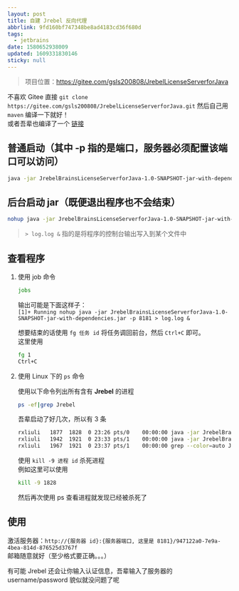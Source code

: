 ```yaml
---
layout: post
title: 自建 Jrebel 反向代理
abbrlink: 9fd160bf747348be8ad4183cd36f680d
tags:
  - jetbrains
date: 1580652938009
updated: 1609331830146
sticky: null
---
```


> 项目位置：<https://gitee.com/gsls200808/JrebelLicenseServerforJava>

不喜欢 Gitee 直接 `git clone https://gitee.com/gsls200808/JrebelLicenseServerforJava.git` 然后自己用 `maven` 编译一下就好！\
或者吾辈也编译了一个 [链接](https://github.com/rxliuli/rxliuli.github.io/blob/53bf7d98827eea647822d4c8cf1a04c6c006a8f0/_posts/IDEA/JrebelBrainsLicenseServerforJava/JrebelBrainsLicenseServerforJava-1.0-SNAPSHOT-jar-with-dependencies.jar)

## 普通启动（其中 -p 指的是端口，服务器必须配置该端口可以访问）

```bash
java -jar JrebelBrainsLicenseServerforJava-1.0-SNAPSHOT-jar-with-dependencies.jar -p 8181
```

## 后台启动 jar（既便退出程序也不会结束）

```bash
nohup java -jar JrebelBrainsLicenseServerforJava-1.0-SNAPSHOT-jar-with-dependencies.jar -p 8181 > log.log &
```

> `> log.log &` 指的是将程序的控制台输出写入到某个文件中

## 查看程序

1.  使用 job 命令

    ```bash
    jobs
    ```

    输出可能是下面这样子：\
    `[1]+ Running nohup java -jar JrebelBrainsLicenseServerforJava-1.0-SNAPSHOT-jar-with-dependencies.jar -p 8181 > log.log &`

    想要结束的话使用 `fg 任务 id` 将任务调回前台，然后 `Ctrl+C` 即可。\
    这里使用

    ```bash
    fg 1
    Ctrl+C
    ```

1.  使用 Linux 下的 `ps` 命令

    使用以下命令列出所有含有 **Jrebel** 的进程

    ```bash
    ps -ef|grep Jrebel
    ```

    吾辈启动了好几次，所以有 3 条

    ```bash
    rxliuli   1877  1828  0 23:26 pts/0    00:00:00 java -jar JrebelBrainsLicenseServerforJava-1.0-SNAPSHOT-jar-with-dependencies.jar
    rxliuli   1942  1921  0 23:33 pts/1    00:00:00 java -jar JrebelBrainsLicenseServerforJava-1.0-SNAPSHOT-jar-with-dependencies.jar -p 8181
    rxliuli   1967  1921  0 23:37 pts/1    00:00:00 grep --color=auto Jrebel
    ```

    使用 `kill -9 进程 id` 杀死进程\
    例如这里可以使用

    ```bash
    kill -9 1828
    ```

    然后再次使用 ps 查看进程就发现已经被杀死了

## 使用

激活服务器：`http://{服务器 id}:{服务器端口, 这里是 8181}/947122a0-7e9a-4bea-814d-876525d3767f`\
邮箱随意就好（至少格式要正确。。。）

有可能 Jrebel 还会让你输入认证信息，吾辈输入了服务器的 username/password 貌似就没问题了呢
